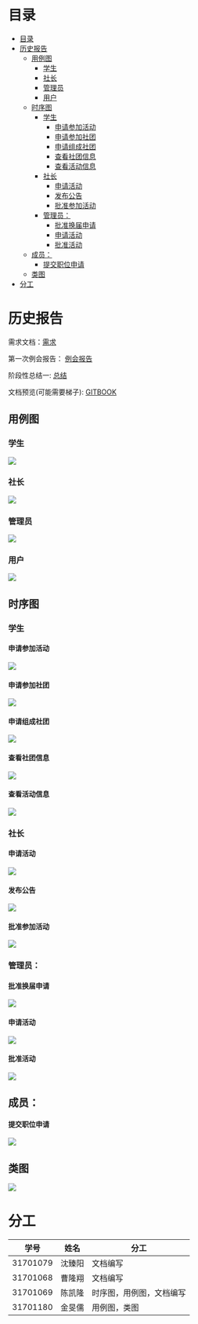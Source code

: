 # 目录

- [目录](#%e7%9b%ae%e5%bd%95)
- [历史报告](#%e5%8e%86%e5%8f%b2%e6%8a%a5%e5%91%8a)
  - [用例图](#%e7%94%a8%e4%be%8b%e5%9b%be)
    - [学生](#%e5%ad%a6%e7%94%9f)
    - [社长](#%e7%a4%be%e9%95%bf)
    - [管理员](#%e7%ae%a1%e7%90%86%e5%91%98)
    - [用户](#%e7%94%a8%e6%88%b7)
  - [时序图](#%e6%97%b6%e5%ba%8f%e5%9b%be)
    - [学生](#%e5%ad%a6%e7%94%9f-1)
      - [申请参加活动](#%e7%94%b3%e8%af%b7%e5%8f%82%e5%8a%a0%e6%b4%bb%e5%8a%a8)
      - [申请参加社团](#%e7%94%b3%e8%af%b7%e5%8f%82%e5%8a%a0%e7%a4%be%e5%9b%a2)
      - [申请组成社团](#%e7%94%b3%e8%af%b7%e7%bb%84%e6%88%90%e7%a4%be%e5%9b%a2)
      - [查看社团信息](#%e6%9f%a5%e7%9c%8b%e7%a4%be%e5%9b%a2%e4%bf%a1%e6%81%af)
      - [查看活动信息](#%e6%9f%a5%e7%9c%8b%e6%b4%bb%e5%8a%a8%e4%bf%a1%e6%81%af)
    - [社长](#%e7%a4%be%e9%95%bf-1)
      - [申请活动](#%e7%94%b3%e8%af%b7%e6%b4%bb%e5%8a%a8)
      - [发布公告](#%e5%8f%91%e5%b8%83%e5%85%ac%e5%91%8a)
      - [批准参加活动](#%e6%89%b9%e5%87%86%e5%8f%82%e5%8a%a0%e6%b4%bb%e5%8a%a8)
    - [管理员：](#%e7%ae%a1%e7%90%86%e5%91%98)
      - [批准换届申请](#%e6%89%b9%e5%87%86%e6%8d%a2%e5%b1%8a%e7%94%b3%e8%af%b7)
      - [申请活动](#%e7%94%b3%e8%af%b7%e6%b4%bb%e5%8a%a8-1)
      - [批准活动](#%e6%89%b9%e5%87%86%e6%b4%bb%e5%8a%a8)
  - [成员：](#%e6%88%90%e5%91%98)
      - [提交职位申请](#%e6%8f%90%e4%ba%a4%e8%81%8c%e4%bd%8d%e7%94%b3%e8%af%b7)
  - [类图](#%e7%b1%bb%e5%9b%be)
- [分工](#%e5%88%86%e5%b7%a5)

# 历史报告


需求文档：[需求](https://www.cnblogs.com/klchen/p/11789040.html)

第一次例会报告： [例会报告](https://github.com/schedule-front/EveryWeekRePort/blob/master/%E4%BE%8B%E4%BC%9A/%E7%AC%AC%E4%B8%80%E6%AC%A1%E4%BE%8B%E4%BC%9A.md)

阶段性总结一: [总结](https://github.com/schedule-front/EveryWeekRePort/blob/master/week2/weeksummary.md)

文档预览(可能需要梯子): [GITBOOK](https://klchen.gitbook.io/everyweekreport/) 


## 用例图

### 学生

![](https://github.com/schedule-front/EveryWeekRePort/raw/master/week2/pic/C_Stu.png)

### 社长

![](https://github.com/schedule-front/EveryWeekRePort/raw/master/week2/pic/C-pre.png)

### 管理员

![](https://github.com/schedule-front/EveryWeekRePort/raw/master/week2/pic/C_ad.png)

### 用户

![](https://github.com/schedule-front/EveryWeekRePort/raw/master/week2/pic/C_User.png)

## 时序图

### 学生

#### 申请参加活动

![](https://github.com/schedule-front/EveryWeekRePort/raw/master/week2/pic/ApplyForActivities.png)

#### 申请参加社团

![](https://github.com/schedule-front/EveryWeekRePort/raw/master/week2/pic/Stu_ApplyAssociation.png)


#### 申请组成社团

![](https://github.com/schedule-front/EveryWeekRePort/raw/master/week2/pic/Stu_ApplyForFormAssociation.png)

#### 查看社团信息

![](https://github.com/schedule-front/EveryWeekRePort/raw/master/week2/pic/Stu_AssociationInfo.png)

#### 查看活动信息

![](https://github.com/schedule-front/EveryWeekRePort/raw/master/week2/pic/stu_ActivityInfo.png)

### 社长

#### 申请活动

![](https://github.com/schedule-front/EveryWeekRePort/raw/master/week2/pic/pre_ApplyActivity.png)

#### 发布公告

![](https://github.com/schedule-front/EveryWeekRePort/raw/master/week2/pic/pre_Notice.png)

#### 批准参加活动

![](https://github.com/schedule-front/EveryWeekRePort/raw/master/week2/pic/pre_ApproveApplyActivity.png)

### 管理员：

#### 批准换届申请

![](https://github.com/schedule-front/EveryWeekRePort/raw/master/week2/pic/AffirmJobApplication.png)

#### 申请活动

![](https://github.com/schedule-front/EveryWeekRePort/raw/master/week2/pic/Admin_ApproveApplicationForAssociation.png)


#### 批准活动

![](https://github.com/schedule-front/EveryWeekRePort/raw/master/week2/pic/admin_approveActivity.png)


## 成员：

#### 提交职位申请

![](https://github.com/schedule-front/EveryWeekRePort/raw/master/week2/pic/Member_JobApplication.png)


## 类图

![](https://github.com/schedule-front/EveryWeekRePort/raw/master/week2/pic/ClassPic.png)

# 分工

|学号 | 姓名  | 分工|
|---- |-------| -----|
|31701079 | 沈臻阳 | 文档编写|
|31701068 | 曹隆翔 | 文档编写|
|31701069 | 陈凯隆 | 时序图，用例图，文档编写|
|31701180 | 金旻儒 | 用例图，类图|